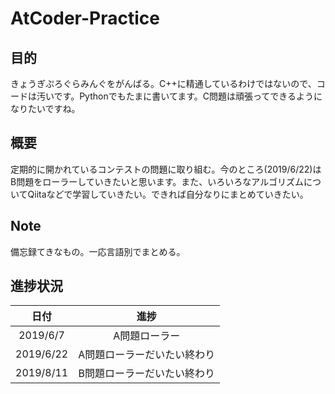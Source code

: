 # AtCoder-Practice

## 目的
きょうぎぷろぐらみんぐをがんばる。C++に精通しているわけではないので、コードは汚いです。Pythonでもたまに書いてます。C問題は頑張ってできるようになりたいですね。

## 概要
定期的に開かれているコンテストの問題に取り組む。今のところ(2019/6/22)はB問題をローラーしていきたいと思います。また、いろいろなアルゴリズムについてQiitaなどで学習していきたい。できれば自分なりにまとめていきたい。

## Note
備忘録てきなもの。一応言語別でまとめる。

## 進捗状況
|日付|進捗|
|:-:|:-:|
|2019/6/7|A問題ローラー|
|2019/6/22|A問題ローラーだいたい終わり|
|2019/8/11|B問題ローラーだいたい終わり|
